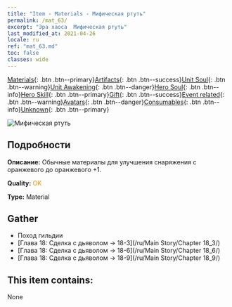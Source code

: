 ```yaml
---
title: "Item - Materials - Мифическая ртуть"
permalink: /mat_63/
excerpt: "Эра хаоса  Мифическая ртуть"
last_modified_at: 2021-04-26
locale: ru
ref: "mat_63.md"
toc: false
classes: wide
---
```

 [Materials](/ItemsRU/){: .btn .btn--primary}[Artifacts](/ItemsRU/Artifacts/){: .btn .btn--success}[Unit Soul](/ItemsRU/UnitSoul/){: .btn .btn--warning}[Unit Awakening](/ItemsRU/UnitAwakening/){: .btn .btn--danger}[Hero Soul](/ItemsRU/HeroSoul/){: .btn .btn--info}[Hero Skill](/ItemsRU/HeroSkill/){: .btn .btn--primary}[Gift](/ItemsRU/Gift/){: .btn .btn--success}[Event related](/ItemsRU/Events/){: .btn .btn--warning}[Avatars](/ItemsRU/Avatars/){: .btn .btn--danger}[Consumables](/ItemsRU/Consumables/){: .btn .btn--info}[Unknown](/ItemsRU/Unknown/){: .btn .btn--primary}

 ![Мифическая ртуть](/images/t/i_cailiao_shuiyin3.png)

## Подробности
 **Описание:** Обычные материалы для улучшения снаряжения c оранжевого до оранжевого +1.

 **Quality:** <span style="color: #FF8C00">OK</span>

 **Type:** Material

## Gather

*    Поход гильдии 
*    [Глава 18: Сделка с дьяволом -> 18-3](/ru/Main Story/Chapter 18_3/) 
*    [Глава 18: Сделка с дьяволом -> 18-6](/ru/Main Story/Chapter 18_6/) 
*    [Глава 18: Сделка с дьяволом -> 18-9](/ru/Main Story/Chapter 18_9/) 

## This item contains:

  None

